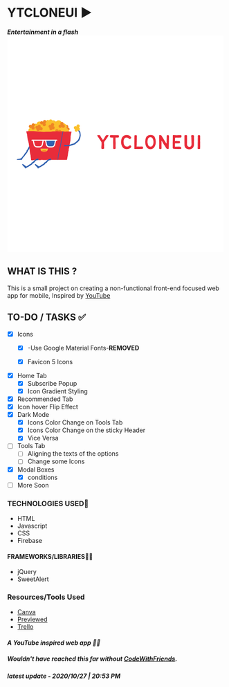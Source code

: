 # YTCLONEUI ▶
***Entertainment in a flash***
![cover](img/YTCLONEUI.png)

## WHAT IS THIS ?
This is a small project on creating a non-functional front-end focused web app for mobile, Inspired by [YouTube](https://youtube.com)


## TO-DO / TASKS ✅
- [x] Icons
  -  [x] -Use Google Material Fonts-**REMOVED**
  -  [x] Favicon 5 Icons 
  

- [x] Home Tab 
  -  [x] Subscribe Popup
  -  [x] Icon Gradient Styling
  
- [x] Recommended Tab
- [x] Icon hover Flip Effect
- [x] Dark Mode
  -  [x] Icons Color Change on Tools Tab
  -  [x] Icons Color Change on the sticky Header
  -  [x] Vice Versa
- [ ] Tools Tab
  -  [ ] Aligning the texts of the options
  -  [ ] Change some Icons
- [x] Modal Boxes
  -  [x] conditions
-  [ ] More Soon
###  TECHNOLOGIES USED🔨
* HTML
* Javascript
* CSS
* Firebase

#### FRAMEWORKS/LIBRARIES🧙‍♂️
* jQuery
* SweetAlert

### Resources/Tools Used
* [Canva](https://canva.com)
* [Previewed](https://previewed.io)
* [Trello](https://trello.com)

#### *A YouTube inspired web app 👩‍💻*
##### Wouldn't have reached this far without [CodeWithFriends](https://codewithfriends.io).

_**latest update - 2020/10/27 | 20:53 PM**_
